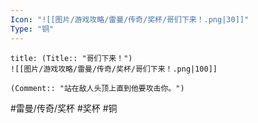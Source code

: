 ```yaml
---
Icon: "![[图片/游戏攻略/雷曼/传奇/奖杯/哥们下来！.png|30]]"
Type: "铜"
---
```

```ad-common-bronze-trophy
title: (Title:: "哥们下来！")
![[图片/游戏攻略/雷曼/传奇/奖杯/哥们下来！.png|100]]

(Comment:: "站在敌人头顶上直到他要攻击你。")
```

#雷曼/传奇/奖杯 #奖杯 #铜

